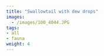 ```yaml
---
title: "Swallowtail with dew drops"
images:
  - /images/100_4044.JPG
tags:
- all
- fauna
weight: 4
---
```


